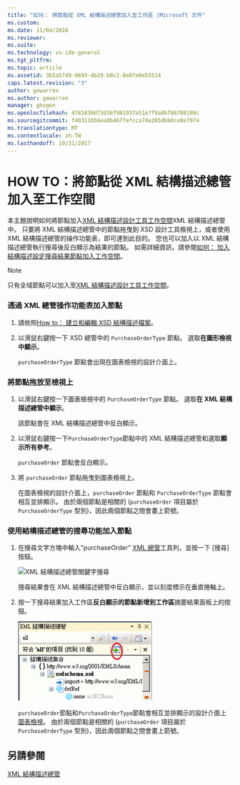 ```yaml
---
title: "如何： 將節點從 XML 結構描述總管加入至工作區 |Microsoft 文件"
ms.custom: 
ms.date: 11/04/2016
ms.reviewer: 
ms.suite: 
ms.technology: vs-ide-general
ms.tgt_pltfrm: 
ms.topic: article
ms.assetid: 3b5a5749-9693-4b29-b0c2-8e07e0e55514
caps.latest.revision: "3"
author: gewarren
ms.author: gewarren
manager: ghogen
ms.openlocfilehash: 4781830d73d36f981937a51e7f9a8bf86780198c
ms.sourcegitcommit: f40311056ea0b4677efcca74a285dbb0ce0e7974
ms.translationtype: MT
ms.contentlocale: zh-TW
ms.lasthandoff: 10/31/2017
---
```

# <a name="how-to-add-nodes-to-the-workspace-from-the-xml-schema-explorer"></a>HOW TO：將節點從 XML 結構描述總管加入至工作空間
本主題說明如何將節點加入[XML 結構描述設計工具工作空間](../xml-tools/xml-schema-designer-workspace.md)XML 結構描述總管中。 只要將 XML 結構描述總管中的節點拖曳到 XSD 設計工具檢視上，或者使用 XML 結構描述總管的操作功能表，即可達到此目的。 您也可以加入以 XML 結構描述總管執行搜尋後反白顯示為結果的節點。 如需詳細資訊，請參閱[如何： 加入結構描述設定搜尋結果節點加入工作空間](../xml-tools/how-to-add-schema-set-search-result-nodes-to-the-workspace.md)。  
  
> [!NOTE]
>  只有全域節點可以加入至[XML 結構描述設計工具工作空間](../xml-tools/xml-schema-designer-workspace.md)。  
  
### <a name="to-add-nodes-through-the-xml-explorer-context-menu"></a>透過 XML 總管操作功能表加入節點  
  
1.  請依照[How to： 建立和編輯 XSD 結構描述檔案](../xml-tools/how-to-create-and-edit-an-xsd-schema-file.md)。  
  
2.  以滑鼠右鍵按一下 XSD 總管中的 `PurchaseOrderType` 節點。 選取**在圖形檢視中顯示**。  
  
     `purchaseOrderType` 節點會出現在圖表檢視的設計介面上。  
  
### <a name="to-drag-and-drop-a-node-on-to-a-view"></a>將節點拖放至檢視上  
  
1.  以滑鼠右鍵按一下圖表檢視中的 `PurchaseOrderType` 節點。 選取**在 XML 結構描述總管中顯示**。  
  
     該節點會在 XML 結構描述總管中反白顯示。  
  
2.  以滑鼠右鍵按一下`PurchaseOrderType`節點中的 XML 結構描述總管和選取**顯示所有參考**。  
  
     `purchaseOrder` 節點會反白顯示。  
  
3.  將 `purchaseOrder` 節點拖曳到圖表檢視上。  
  
     在圖表檢視的設計介面上，`purchaseOrder` 節點和 `PurchaseOrderType` 節點會相互並排顯示。 由於兩個節點是相關的 (`purchaseOrder` 項目屬於 `PurchaseOrderType` 型別)，因此兩個節點之間會畫上箭號。  
  
### <a name="to-add-nodes-using-the-schema-explorer-search-capability"></a>使用結構描述總管的搜尋功能加入節點  
  
1.  在搜尋文字方塊中輸入"purchaseOrder" [XML 總管](../xml-tools/xml-schema-explorer.md)工具列，並按一下 [搜尋] 按鈕。  
  
     ![XML 結構描述總管關鍵字搜尋](../xml-tools/media/schemaexplorersearch.gif "SchemaExplorerSearch")  
  
     搜尋結果會在 XML 結構描述總管中反白顯示，並以刻度標示在垂直捲軸上。  
  
2.  按一下搜尋結果加入工作區**反白顯示的節點新增到工作區**摘要結果面板上的按鈕。  
  
     ![XML 結構描述總管搜尋結果](../xml-tools/media/schemaexplorersearchresult.gif "SchemaExplorerSearchResult")  
  
     `purchaseOrder`節點和`PurchaseOrderType`節點會相互並排顯示的設計介面上[圖表檢視](../xml-tools/graph-view.md)。 由於兩個節點是相關的 (`purchaseOrder` 項目屬於 `PurchaseOrderType` 型別)，因此兩個節點之間會畫上箭號。  
  
## <a name="see-also"></a>另請參閱  
 [XML 結構描述總管](../xml-tools/xml-schema-explorer.md)